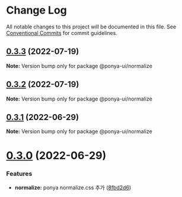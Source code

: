 # Change Log

All notable changes to this project will be documented in this file.
See [Conventional Commits](https://conventionalcommits.org) for commit guidelines.

## [0.3.3](https://github.com/dungsil/ponya/compare/v0.3.2...v0.3.3) (2022-07-19)

**Note:** Version bump only for package @ponya-ui/normalize

## [0.3.2](https://github.com/dungsil/ponya/compare/v0.3.1...v0.3.2) (2022-07-19)

**Note:** Version bump only for package @ponya-ui/normalize

## [0.3.1](https://github.com/dungsil/ponya/compare/v0.3.0...v0.3.1) (2022-06-29)

**Note:** Version bump only for package @ponya-ui/normalize

# [0.3.0](https://github.com/dungsil/ponya/compare/v0.2.0...v0.3.0) (2022-06-29)

### Features

* **normalize:** ponya normalize.css 추가 ([8fbd2d6](https://github.com/dungsil/ponya/commit/8fbd2d6ba74ac4afd7100d8f7238438ed0cc6b68))
